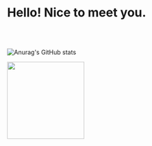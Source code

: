 
<h1>Hello! Nice to meet you.</h1>


<br/>
<br/>


![Anurag's GitHub stats](https://github-readme-stats.vercel.app/api?username=iris-starry&show_icons=true&theme=dracula) 


<a href="https://github.com/iris-starry"><img align="center" style="height:180px" src="https://github-readme-stats.vercel.app/api/top-langs/?username=imysh578&layout=compact&theme=nord&hide_border=true" /></a> 

<br/>
